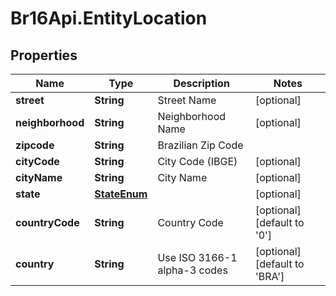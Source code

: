 # Br16Api.EntityLocation

## Properties
Name | Type | Description | Notes
------------ | ------------- | ------------- | -------------
**street** | **String** | Street Name | [optional] 
**neighborhood** | **String** | Neighborhood Name | [optional] 
**zipcode** | **String** | Brazilian Zip Code | 
**cityCode** | **String** | City Code (IBGE) | [optional] 
**cityName** | **String** | City Name | [optional] 
**state** | [**StateEnum**](StateEnum.md) |  | [optional] 
**countryCode** | **String** | Country Code | [optional] [default to &#39;0&#39;]
**country** | **String** | Use ISO 3166-1 alpha-3 codes | [optional] [default to &#39;BRA&#39;]


